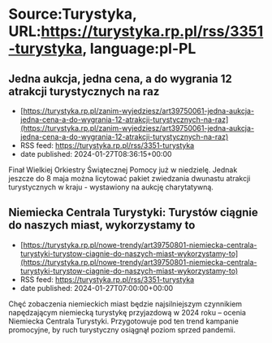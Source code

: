 # Source:Turystyka, URL:https://turystyka.rp.pl/rss/3351-turystyka, language:pl-PL

## Jedna aukcja, jedna cena, a do wygrania 12 atrakcji turystycznych na raz
 - [https://turystyka.rp.pl/zanim-wyjedziesz/art39750061-jedna-aukcja-jedna-cena-a-do-wygrania-12-atrakcji-turystycznych-na-raz](https://turystyka.rp.pl/zanim-wyjedziesz/art39750061-jedna-aukcja-jedna-cena-a-do-wygrania-12-atrakcji-turystycznych-na-raz)
 - RSS feed: https://turystyka.rp.pl/rss/3351-turystyka
 - date published: 2024-01-27T08:36:15+00:00

Finał Wielkiej Orkiestry Świątecznej Pomocy już w niedzielę. Jednak jeszcze do 8 maja można licytować pakiet zwiedzania dwunastu atrakcji turystycznych w kraju - wystawiony na aukcję charytatywną.

## Niemiecka Centrala Turystyki: Turystów ciągnie do naszych miast, wykorzystamy to
 - [https://turystyka.rp.pl/nowe-trendy/art39750801-niemiecka-centrala-turystyki-turystow-ciagnie-do-naszych-miast-wykorzystamy-to](https://turystyka.rp.pl/nowe-trendy/art39750801-niemiecka-centrala-turystyki-turystow-ciagnie-do-naszych-miast-wykorzystamy-to)
 - RSS feed: https://turystyka.rp.pl/rss/3351-turystyka
 - date published: 2024-01-27T07:00:00+00:00

Chęć zobaczenia niemieckich miast będzie najsilniejszym czynnikiem napędzającym niemiecką turystykę przyjazdową w 2024 roku – ocenia Niemiecka Centrala Turystyki. Przygotowuje pod ten trend kampanie promocyjne, by ruch turystyczny osiągnął poziom sprzed pandemii.

